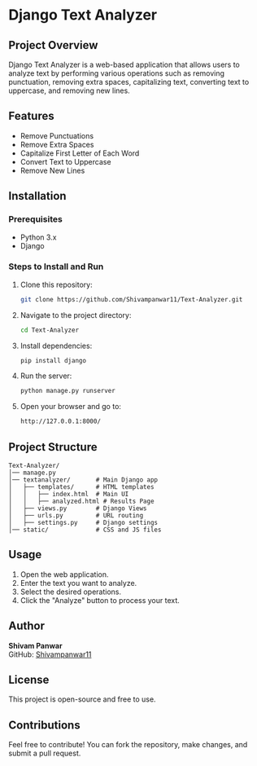 # Django Text Analyzer

## Project Overview
Django Text Analyzer is a web-based application that allows users to analyze text by performing various operations such as removing punctuation, removing extra spaces, capitalizing text, converting text to uppercase, and removing new lines.

## Features
- Remove Punctuations
- Remove Extra Spaces
- Capitalize First Letter of Each Word
- Convert Text to Uppercase
- Remove New Lines

## Installation

### Prerequisites
- Python 3.x
- Django

### Steps to Install and Run
1. Clone this repository:
   ```sh
   git clone https://github.com/Shivampanwar11/Text-Analyzer.git
   ```
2. Navigate to the project directory:
   ```sh
   cd Text-Analyzer
   ```
3. Install dependencies:
   ```sh
   pip install django
   ```
4. Run the server:
   ```sh
   python manage.py runserver
   ```
5. Open your browser and go to:
   ```sh
   http://127.0.0.1:8000/
   ```

## Project Structure
```
Text-Analyzer/
│── manage.py
│── textanalyzer/       # Main Django app
│   ├── templates/      # HTML templates
│   │   ├── index.html  # Main UI
│   │   ├── analyzed.html # Results Page
│   ├── views.py        # Django Views
│   ├── urls.py         # URL routing
│   ├── settings.py     # Django settings
│── static/             # CSS and JS files
```

## Usage
1. Open the web application.
2. Enter the text you want to analyze.
3. Select the desired operations.
4. Click the "Analyze" button to process your text.

## Author
**Shivam Panwar**  
GitHub: [Shivampanwar11](https://github.com/Shivampanwar11)

## License
This project is open-source and free to use.

## Contributions
Feel free to contribute! You can fork the repository, make changes, and submit a pull request.

